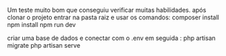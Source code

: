 Um teste muito bom que conseguiu verificar muitas habilidades.
após clonar o projeto entrar na pasta raiz e usar os comandos: 
composer install
npm install
npm run dev

criar uma base de dados e conectar com o .env em seguida :
php artisan migrate
php artisan serve
